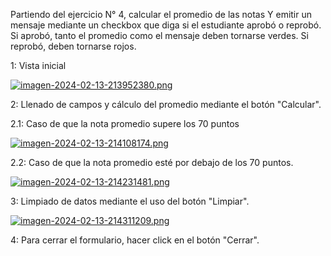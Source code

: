 Partiendo del ejercicio N° 4, calcular el promedio de las notas Y emitir un mensaje mediante un checkbox que diga si el estudiante aprobó o reprobó. Si aprobó, tanto el promedio como el mensaje deben tornarse verdes. Si reprobó, deben tornarse rojos.

1: Vista inicial

[![imagen-2024-02-13-213952380.png](https://i.postimg.cc/W39Drt3r/imagen-2024-02-13-213952380.png)](https://postimg.cc/CBqLphbL)

2: Llenado de campos y cálculo del promedio mediante el botón "Calcular".

2.1: Caso de que la nota promedio supere los 70 puntos

[![imagen-2024-02-13-214108174.png](https://i.postimg.cc/7YJCGHyG/imagen-2024-02-13-214108174.png)](https://postimg.cc/qz0BWdq4)

2.2: Caso de que la nota promedio esté por debajo de los 70 puntos.

[![imagen-2024-02-13-214231481.png](https://i.postimg.cc/SKdjFjc5/imagen-2024-02-13-214231481.png)](https://postimg.cc/8FFTLpKB)

3: Limpiado de datos mediante el uso del botón "Limpiar".

[![imagen-2024-02-13-214311209.png](https://i.postimg.cc/gJBJj5SH/imagen-2024-02-13-214311209.png)](https://postimg.cc/zbK5Pd1y)

4: Para cerrar el formulario, hacer click en el botón "Cerrar".

